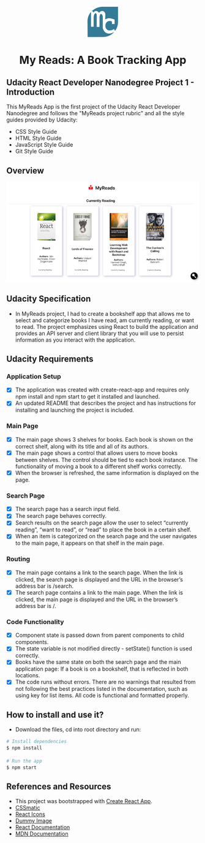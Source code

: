 <p align="center"><a href="https://marinafroes.github.io/RDND-project1-MyReads/#/" target="_blank"><img src="./src/icons/mylogo.svg" alt="logo" title="logo" width="80"></a></p>
<h1 align="center">My Reads: A Book Tracking App</h1>

## Udacity React Developer Nanodegree Project 1 - Introduction

This MyReads App is the first project of the Udacity React Developer Nanodegree and follows the "MyReads project rubric" and all the style guides provided by Udacity:
- CSS Style Guide
- HTML Style Guide
- JavaScript Style Guide
- Git Style Guide

## Overview

![screenshot](./src/utils/screenshot.png)

## Udacity Specification

- In MyReads project, I had to create a bookshelf app that allows me to select and categorize books I have read, am currently reading, or want to read. The project emphasizes using React to build the application and provides an API server and client library that you will use to persist information as you interact with the application.
 
## Udacity Requirements

### Application Setup
- [x] The application was created with create-react-app and requires only npm install and npm start to get it installed and launched.
- [x] An updated README that describes the project and has instructions for installing and launching the project is included.

### Main Page
- [x] The main page shows 3 shelves for books. Each book is shown on the correct shelf, along with its title and all of its authors. 
- [x] The main page shows a control that allows users to move books between shelves. The control should be tied to each book instance. The functionality of moving a book to a different shelf works correctly.
- [x] When the browser is refreshed, the same information is displayed on the page.

### Search Page
- [x] The search page has a search input field.
- [x] The search page behaves correctly.
- [x] Search results on the search page allow the user to select “currently reading”, “want to read”, or “read” to place the book in a certain shelf.
- [x] When an item is categorized on the search page and the user navigates to the main page, it appears on that shelf in the main page.

### Routing
- [x] The main page contains a link to the search page. When the link is clicked, the search page is displayed and the URL in the browser’s address bar is /search.
- [x] The search page contains a link to the main page. When the link is clicked, the main page is displayed and the URL in the browser’s address bar is /.

### Code Functionality
- [x] Component state is passed down from parent components to child components. 
- [x] The state variable is not modified directly - setState() function is used correctly.
- [x] Books have the same state on both the search page and the main application page: If a book is on a bookshelf, that is reflected in both locations.
- [x] The code runs without errors. There are no warnings that resulted from not following the best practices listed in the documentation, such as using key for list items. All code is functional and formatted properly.

## How to install and use it?

- Download the files, cd into root directory and run:
```bash
# Install dependencies
$ npm install

# Run the app
$ npm start
```  

## References and Resources

- This project was bootstrapped with [Create React App](https://github.com/facebook/create-react-app).
- [CSSmatic](https://cssmatic.com/box-shadow)
- [React Icons](https://react-icons.netlify.com/#/icons/fa)
- [Dummy Image](https://dummyimage.com/)
- [React Documentation](https://reactjs.org)
- [MDN Documentation](https://developer.mozilla.org)
